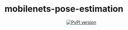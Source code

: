 # mobilenets-pose-estimation

<p align="center">
    <!-- community badges -->
    <a href="https://badge.fury.io/py/nerfstudio"><img src="https://badge.fury.io/py/nerfstudio.svg" alt="PyPI version"></a>
</p>
